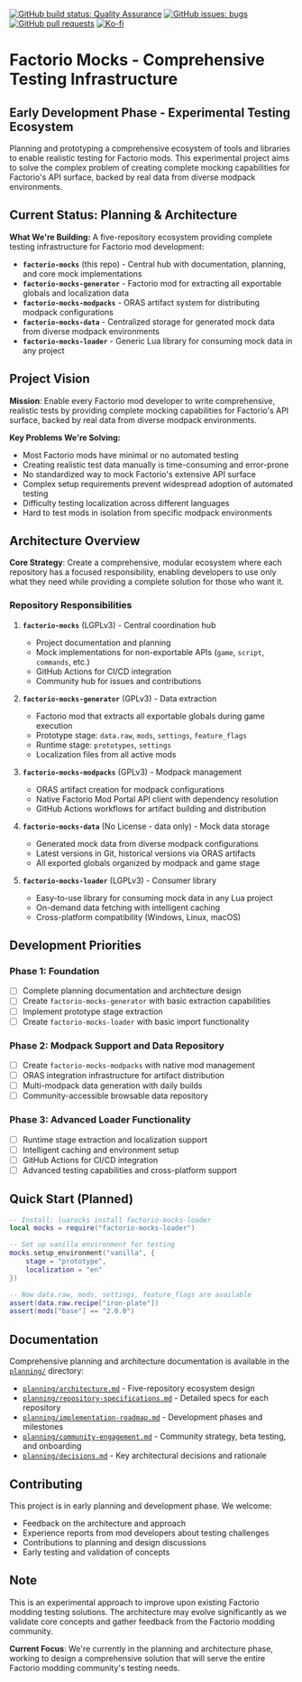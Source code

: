 [![GitHub build status: Quality Assurance](https://img.shields.io/github/actions/workflow/status/QuingKhaos/factorio-mocks/qa.yml?branch=main&label=QA&style=for-the-badge)](https://github.com/QuingKhaos/factorio-mocks/actions?query=workflow%3A%22Quality+Assurance%22)
[![GitHub issues: bugs](https://img.shields.io/github/issues/QuingKhaos/factorio-mocks/bug?label=Bug%20Reports&style=for-the-badge)](https://github.com/QuingKhaos/factorio-mocks/issues?q=is%3Aissue%20state%3Aopen%20label%3Abug)
[![GitHub pull requests](https://img.shields.io/github/issues-pr/QuingKhaos/factorio-mocks?label=Pull%20Requests&style=for-the-badge)](https://github.com/QuingKhaos/factorio-mocks/pulls)
[![Ko-fi](https://img.shields.io/badge/Ko--fi-support%20me-hotpink?logo=kofi&logoColor=white&style=for-the-badge)](https://ko-fi.com/quingkhaos)

# Factorio Mocks - Comprehensive Testing Infrastructure

## Early Development Phase - Experimental Testing Ecosystem

Planning and prototyping a comprehensive ecosystem of tools and libraries to enable realistic testing for Factorio mods.
This experimental project aims to solve the complex problem of creating complete mocking capabilities for Factorio's API
surface, backed by real data from diverse modpack environments.

## Current Status: Planning & Architecture

**What We're Building:**
A five-repository ecosystem providing complete testing infrastructure for Factorio mod development:

- **`factorio-mocks`** (this repo) - Central hub with documentation, planning, and core mock implementations
- **`factorio-mocks-generator`** - Factorio mod for extracting all exportable globals and localization data
- **`factorio-mocks-modpacks`** - ORAS artifact system for distributing modpack configurations
- **`factorio-mocks-data`** - Centralized storage for generated mock data from diverse modpack environments
- **`factorio-mocks-loader`** - Generic Lua library for consuming mock data in any project

## Project Vision

**Mission**: Enable every Factorio mod developer to write comprehensive, realistic tests by providing complete mocking
capabilities for Factorio's API surface, backed by real data from diverse modpack environments.

**Key Problems We're Solving:**

- Most Factorio mods have minimal or no automated testing
- Creating realistic test data manually is time-consuming and error-prone
- No standardized way to mock Factorio's extensive API surface
- Complex setup requirements prevent widespread adoption of automated testing
- Difficulty testing localization across different languages
- Hard to test mods in isolation from specific modpack environments

## Architecture Overview

**Core Strategy**: Create a comprehensive, modular ecosystem where each repository has a focused responsibility, enabling
developers to use only what they need while providing a complete solution for those who want it.

### Repository Responsibilities

1. **`factorio-mocks`** (LGPLv3) - Central coordination hub
   - Project documentation and planning
   - Mock implementations for non-exportable APIs (`game`, `script`, `commands`, etc.)
   - GitHub Actions for CI/CD integration
   - Community hub for issues and contributions

2. **`factorio-mocks-generator`** (GPLv3) - Data extraction
   - Factorio mod that extracts all exportable globals during game execution
   - Prototype stage: `data.raw`, `mods`, `settings`, `feature_flags`
   - Runtime stage: `prototypes`, `settings`
   - Localization files from all active mods

3. **`factorio-mocks-modpacks`** (GPLv3) - Modpack management
   - ORAS artifact creation for modpack configurations
   - Native Factorio Mod Portal API client with dependency resolution
   - GitHub Actions workflows for artifact building and distribution

4. **`factorio-mocks-data`** (No License - data only) - Mock data storage
   - Generated mock data from diverse modpack configurations
   - Latest versions in Git, historical versions via ORAS artifacts
   - All exported globals organized by modpack and game stage

5. **`factorio-mocks-loader`** (LGPLv3) - Consumer library
   - Easy-to-use library for consuming mock data in any Lua project
   - On-demand data fetching with intelligent caching
   - Cross-platform compatibility (Windows, Linux, macOS)

## Development Priorities

### Phase 1: Foundation

- [ ] Complete planning documentation and architecture design
- [ ] Create `factorio-mocks-generator` with basic extraction capabilities
- [ ] Implement prototype stage extraction
- [ ] Create `factorio-mocks-loader` with basic import functionality

### Phase 2: Modpack Support and Data Repository

- [ ] Create `factorio-mocks-modpacks` with native mod management
- [ ] ORAS integration infrastructure for artifact distribution
- [ ] Multi-modpack data generation with daily builds
- [ ] Community-accessible browsable data repository

### Phase 3: Advanced Loader Functionality

- [ ] Runtime stage extraction and localization support
- [ ] Intelligent caching and environment setup
- [ ] GitHub Actions for CI/CD integration
- [ ] Advanced testing capabilities and cross-platform support

## Quick Start (Planned)

```lua
-- Install: luarocks install factorio-mocks-loader
local mocks = require("factorio-mocks-loader")

-- Set up vanilla environment for testing
mocks.setup_environment("vanilla", {
    stage = "prototype",
    localization = "en"
})

-- Now data.raw, mods, settings, feature_flags are available
assert(data.raw.recipe["iron-plate"])
assert(mods["base"] == "2.0.0")
```

## Documentation

Comprehensive planning and architecture documentation is available in the [`planning/`](planning/) directory:

- [`planning/architecture.md`](planning/architecture.md) - Five-repository ecosystem design
- [`planning/repository-specifications.md`](planning/repository-specifications.md) - Detailed specs for each repository
- [`planning/implementation-roadmap.md`](planning/implementation-roadmap.md) - Development phases and milestones
- [`planning/community-engagement.md`](planning/community-engagement.md) - Community strategy, beta testing, and onboarding
- [`planning/decisions.md`](planning/decisions.md) - Key architectural decisions and rationale

## Contributing

This project is in early planning and development phase. We welcome:

- Feedback on the architecture and approach
- Experience reports from mod developers about testing challenges
- Contributions to planning and design discussions
- Early testing and validation of concepts

## Note

This is an experimental approach to improve upon existing Factorio modding testing solutions. The architecture may evolve
significantly as we validate core concepts and gather feedback from the Factorio modding community.

**Current Focus**: We're currently in the planning and architecture phase, working to design a comprehensive solution
that will serve the entire Factorio modding community's testing needs.
